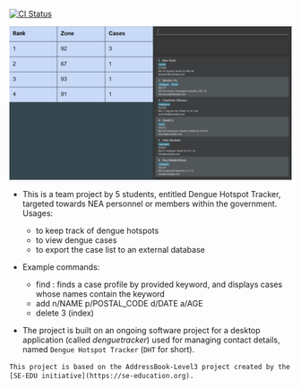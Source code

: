 [![CI Status](https://github.com/AY2223S2-CS2103-W17-2/tp/workflows/Java%20CI/badge.svg)](https://github.com/AY2223S2-CS2103-W17-2/tp/actions)

![Ui](docs/images/Ui.png)

* This is a team project by 5 students, entitled Dengue Hotspot Tracker, targeted towards NEA personnel or
members within the government.<br>
  Usages:
  * to keep track of dengue hotspots
  * to view dengue cases
  * to export the case list to an external database

* Example commands:
  * find <keyword>: finds a case profile by provided keyword, and displays cases whose names contain the keyword
  * add n/NAME p/POSTAL_CODE d/DATE a/AGE
  * delete 3 (index)

* The project is built on an ongoing software project for a desktop application (called _denguetracker_)
used for managing contact details, named `Dengue Hotspot Tracker` (`DHT` for short).

```
This project is based on the AddressBook-Level3 project created by the [SE-EDU initiative](https://se-education.org).
```
